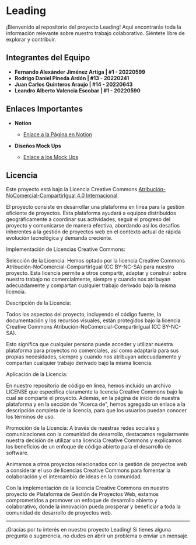 # Leading

¡Bienvenido al repositorio del proyecto Leading! Aquí encontrarás toda la información relevante sobre nuestro trabajo colaborativo. Siéntete libre de explorar y contribuir.

## Integrantes del Equipo

- **Fernando Alexánder Jiménez Artiga | #1 - 20220599**
- **Rodrigo Daniel Pineda Ardón | #13 - 20220241**
- **Juan Carlos Quinteros Araujo | #14 - 20220643**
- **Leandro Alberto Valencia Escobar | #1 - 20220590**

## Enlaces Importantes

- **Notion**
  - [Enlace a la Página en Notion](https://www.notion.so/Crea-J-idea-ec4c51160ade4a14ab79113805130f25?pvs=4)

- **Diseños Mock Ups**
  - [Enlace a los Mock Ups](https://www.figma.com/file/MQs0tlEU38XBzoq4COQa6I/Creaj?type=design&node-id=25%3A623&mode=design&t=JdZisQVHFZ4VVC1c-1)

## Licencia

Este proyecto está bajo la Licencia Creative Commons [Atribución-NoComercial-CompartirIgual 4.0 Internacional](https://creativecommons.org/licenses/by-nc-sa/4.0/deed.es).

El proyecto consiste en desarrollar una plataforma en línea para la gestión eficiente de proyectos. Esta plataforma ayudará a equipos distribuidos geográficamente a coordinar sus actividades, seguir el progreso del proyecto y comunicarse de manera efectiva, abordando así los desafíos inherentes a la gestión de proyectos web en el contexto actual de rápida evolución tecnológica y demanda creciente.

Implementación de Licencias Creative Commons:

Selección de la Licencia: Hemos optado por la licencia Creative Commons Atribución-NoComercial-CompartirIgual (CC BY-NC-SA) para nuestro proyecto. Esta licencia permite a otros compartir, adaptar y construir sobre nuestro trabajo no comercialmente, siempre y cuando nos atribuyan adecuadamente y compartan cualquier trabajo derivado bajo la misma licencia.


Descripción de la Licencia:


Todos los aspectos del proyecto, incluyendo el código fuente, la documentación y los recursos visuales, están protegidos bajo la licencia Creative Commons Atribución-NoComercial-CompartirIgual (CC BY-NC-SA).

Esto significa que cualquier persona puede acceder y utilizar nuestra plataforma para proyectos no comerciales, así como adaptarla para sus propias necesidades, siempre y cuando nos atribuyan adecuadamente y compartan cualquier trabajo derivado bajo la misma licencia.




Aplicación de la Licencia:


En nuestro repositorio de código en línea, hemos incluido un archivo LICENSE que especifica claramente la licencia Creative Commons bajo la cual se comparte el proyecto.
Además, en la página de inicio de nuestra plataforma y en la sección de "Acerca de", hemos agregado un enlace a la descripción completa de la licencia, para que los usuarios puedan conocer los términos de uso.

Promoción de la Licencia:
A través de nuestras redes sociales y comunicaciones con la comunidad de desarrollo, destacamos regularmente nuestra decisión de utilizar una licencia Creative Commons y explicamos los beneficios de un enfoque de código abierto para el desarrollo de software.

Animamos a otros proyectos relacionados con la gestión de proyectos web a considerar el uso de licencias Creative Commons para fomentar la colaboración y el intercambio de ideas en la comunidad.

Con la implementación de la licencia Creative Commons en nuestro proyecto de Plataforma de Gestión de Proyectos Web, estamos comprometidos a promover un enfoque de desarrollo abierto y colaborativo, donde la innovación pueda prosperar y beneficiar a toda la comunidad de desarrollo de proyectos web.


---

¡Gracias por tu interés en nuestro proyecto Leading! Si tienes alguna pregunta o sugerencia, no dudes en abrir un problema o enviar un mensaje.
